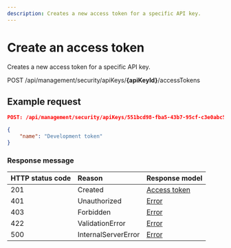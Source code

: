 ```yaml
---
description: Creates a new access token for a specific API key.
---
```


# Create an access token

Creates a new access token for a specific API key.

<span class="label label--post">POST</span> /api/management/security/apiKeys/**{apiKeyId}**/accessTokens

## Example request

```json
POST: /api/management/security/apiKeys/551bcd98-fba5-43b7-95cf-c3e0abc540c1/accessTokens

{
    "name": "Development token"
}
```

### Response message

| HTTP status code | Reason              | Response model                         |
|:-----------------|:--------------------|:---------------------------------------|
| 201              | Created             | [Access token](/model/access-token.md) |
| 401              | Unauthorized        | [Error](/key-concepts/errors.md)       |
| 403              | Forbidden           | [Error](/key-concepts/errors.md)       |
| 422              | ValidationError     | [Error](/key-concepts/errors.md)       |
| 500              | InternalServerError | [Error](/key-concepts/errors.md)       |